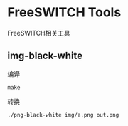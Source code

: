# FreeSWITCH Tools

FreeSWITCH相关工具

## img-black-white

编译

```
make
```

转换

```
./png-black-white img/a.png out.png
```
